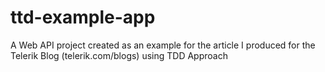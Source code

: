 # ttd-example-app
A Web API project created as an example for the article I produced for the Telerik Blog (telerik.com/blogs) using TDD Approach
